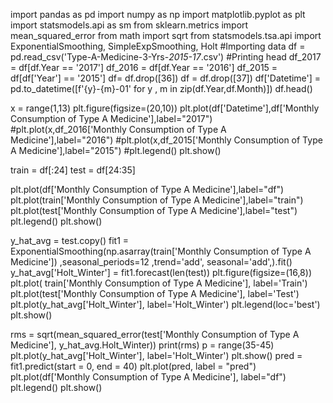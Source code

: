 import pandas as pd 
import numpy as np 
import matplotlib.pyplot as plt 
import statsmodels.api as sm
from sklearn.metrics import mean_squared_error
from math import sqrt
from statsmodels.tsa.api import ExponentialSmoothing, SimpleExpSmoothing, Holt
#Importing data
df = pd.read_csv('Type-A-Medicine-3-Yrs-_2015-17_.csv')
#Printing head
df_2017 = df[df.Year == '2017']
df_2016 = df[df.Year == '2016']
df_2015 = df[df['Year'] == '2015']
df= df.drop([36])
df = df.drop([37])
df['Datetime'] = pd.to_datetime([f'{y}-{m}-01' for y , m in zip(df.Year,df.Month)])
df.head()

x = range(1,13)
plt.figure(figsize=(20,10))
plt.plot(df['Datetime'],df['Monthly Consumption of Type A Medicine'],label="2017")
#plt.plot(x,df_2016['Monthly Consumption of Type A Medicine'],label="2016")
#plt.plot(x,df_2015['Monthly Consumption of Type A Medicine'],label="2015")
#plt.legend()
plt.show()

train = df[:24]
test = df[24:35]

plt.plot(df['Monthly Consumption of Type A Medicine'],label="df")
plt.plot(train['Monthly Consumption of Type A Medicine'],label="train")
plt.plot(test['Monthly Consumption of Type A Medicine'],label="test")
plt.legend()
plt.show()

y_hat_avg = test.copy()
fit1 = ExponentialSmoothing(np.asarray(train['Monthly Consumption of Type A Medicine']) ,seasonal_periods=12 ,trend='add', seasonal='add',).fit()
y_hat_avg['Holt_Winter'] = fit1.forecast(len(test))
plt.figure(figsize=(16,8))
plt.plot( train['Monthly Consumption of Type A Medicine'], label='Train')
plt.plot(test['Monthly Consumption of Type A Medicine'], label='Test')
plt.plot(y_hat_avg['Holt_Winter'], label='Holt_Winter')
plt.legend(loc='best')
plt.show()

rms = sqrt(mean_squared_error(test['Monthly Consumption of Type A Medicine'], y_hat_avg.Holt_Winter))
print(rms)
p = range(35-45)
plt.plot(y_hat_avg['Holt_Winter'], label='Holt_Winter')
plt.show()
pred = fit1.predict(start = 0, end = 40)
plt.plot(pred, label = "pred")
plt.plot(df['Monthly Consumption of Type A Medicine'], label="df")
plt.legend()
plt.show()


